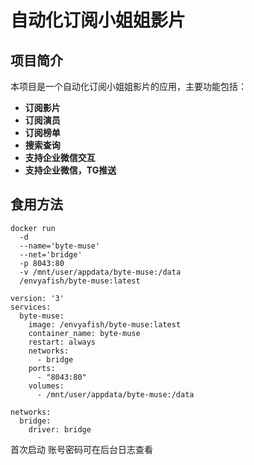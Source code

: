 # 自动化订阅小姐姐影片

## 项目简介

本项目是一个自动化订阅小姐姐影片的应用，主要功能包括：
- **订阅影片**
- **订阅演员**
- **订阅榜单**
- **搜索查询**
- **支持企业微信交互**
- **支持企业微信，TG推送**
## 食用方法
```
docker run
  -d
  --name='byte-muse'
  --net='bridge'
  -p 8043:80
  -v /mnt/user/appdata/byte-muse:/data 
  /envyafish/byte-muse:latest
```

```
version: '3'
services:
  byte-muse:
    image: /envyafish/byte-muse:latest
    container_name: byte-muse
    restart: always
    networks:
      - bridge
    ports:
      - "8043:80"
    volumes:
      - /mnt/user/appdata/byte-muse:/data

networks:
  bridge:
    driver: bridge
```
首次启动 账号密码可在后台日志查看
